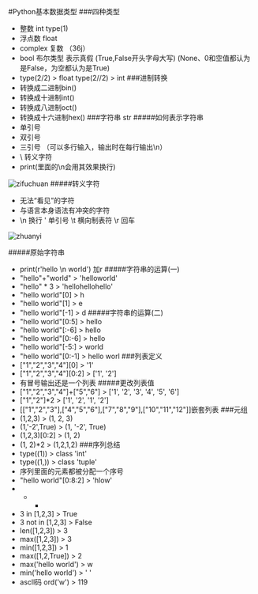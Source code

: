 #Python基本数据类型
###四种类型
 - 整数 int type(1)
 - 浮点数 float
 - complex 复数 （36j）
 - bool 布尔类型 表示真假 (True,False开头字母大写)
 (None、0和空值都认为是False，为空都认为是True)
 - type(2/2) > float type(2//2) > int
###进制转换
 - 转换成二进制bin()
 - 转换成十进制int()
 - 转换成八进制oct()
 - 转换成十六进制hex()
###字符串 str
#####如何表示字符串
 - 单引号
 - 双引号
 - 三引号 （可以多行输入，输出时在每行输出\n）
 - \ 转义字符
 - print(里面的\n会用其效果换行)
 
![zifuchuan](https://i.loli.net/2018/04/08/5aca162da911f.png)
#####转义字符
 - 无法“看见”的字符
 - 与语言本身语法有冲突的字符
 - \n 换行 \' 单引号 \t 横向制表符 \r 回车

![zhuanyi](https://i.loli.net/2018/04/08/5aca1b1ecfe26.png)

#####原始字符串
 - print(r'hello \n world') 加r
#####字符串的运算(一)
 - "hello"+"world" > 'helloworld'
 - "hello" * 3 > 'hellohellohello'
 - "hello world"[0] > h 
 - "hello world"[1] > e
 - "hello world"[-1] > d
#####字符串的运算(二)
 - "hello world"[0:5] > hello
 - "hello world"[:-6] > hello
 - "hello world"[0:-6] > hello
 - "hello world"[-5:] > world
 - "hello world"[0:-1] > hello worl
###列表定义
 - ["1","2","3","4"][0] > '1'
 - ["1","2","3","4"][0:2] > ['1', '2']
 - 有冒号输出还是一个列表
#####更改列表值
 - ["1","2","3","4"]+["5","6"] > ['1', '2', '3', '4', '5', '6']
 - ["1","2"]*2 > ['1', '2', '1', '2']
 - [["1","2","3"],["4","5","6"],["7","8","9"],["10","11","12"]]嵌套列表
###元组
 - (1,2,3) > (1, 2, 3)
 - (1,'-2',True) > (1, '-2', True)
 - (1,2,3)[0:2] > (1, 2)
 - (1, 2)*2 > (1,2,1,2)
###序列总结
 - type((1)) > class 'int'
 - type((1,)) > class 'tuple'
 - 序列里面的元素都被分配一个序号
 - "hello world"[0:8:2] > 'hlow'
 - + *
 - 3 in [1,2,3] > True
 - 3 not in [1,2,3] > False
 - len([1,2,3]) > 3
 - max([1,2,3]) > 3
 - min([1,2,3]) > 1
 - max([1,2,True]) > 2
 - max('hello world') > w
 - min('hello world') > ' '
 - ascll码  ord('w') > 119